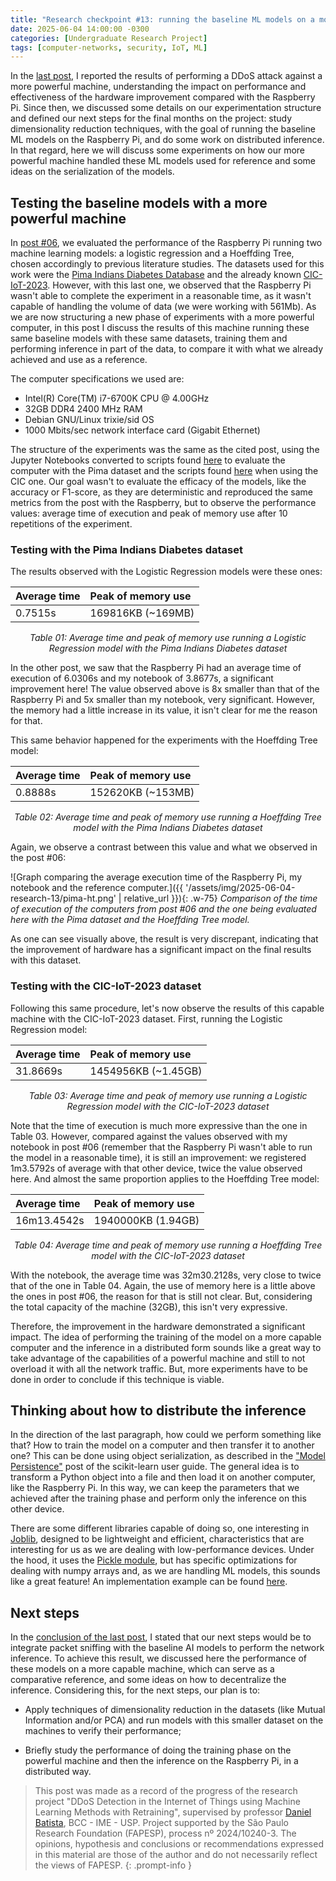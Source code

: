 ```yaml
---
title: "Research checkpoint #13: running the baseline ML models on a more powerful machine"
date: 2025-06-04 14:00:00 -0300
categories: [Undergraduate Research Project]
tags: [computer-networks, security, IoT, ML]
---
```


In the [last post](https://otavioolsilva.github.io/posts/research-12/), I reported the results of performing a DDoS attack against a more powerful machine, understanding the impact on performance and effectiveness of the hardware improvement compared with the Raspberry Pi. Since then, we discussed some details on our experimentation structure and defined our next steps for the final months on the project: study dimensionality reduction techniques, with the goal of running the baseline ML models on the Raspberry Pi, and do some work on distributed inference. In that regard, here we will discuss some experiments on how our more powerful machine handled these ML models used for reference and some ideas on the serialization of the models.

## Testing the baseline models with a more powerful machine

In [post #06](https://otavioolsilva.github.io/posts/research-06/), we evaluated the performance of the Raspberry Pi running two machine learning models: a logistic regression and a Hoeffding Tree, chosen accordingly to previous literature studies. The datasets used for this work were the [Pima Indians Diabetes Database](https://www.kaggle.com/datasets/uciml/pima-indians-diabetes-database) and the already known [CIC-IoT-2023](https://www.unb.ca/cic/datasets/iotdataset-2023.html). However, with this last one, we observed that the Raspberry Pi wasn't able to complete the experiment in a reasonable time, as it wasn't capable of handling the volume of data (we were working with 561Mb). As we are now structuring a new phase of experiments with a more powerful computer, in this post I discuss the results of this machine running these same baseline models with these same datasets, training them and performing inference in part of the data, to compare it with what we already achieved and use as a reference.

The computer specifications we used are:
- Intel(R) Core(TM) i7-6700K CPU @ 4.00GHz
- 32GB DDR4 2400 MHz RAM
- Debian GNU/Linux trixie/sid OS
- 1000 Mbits/sec network interface card (Gigabit Ethernet)

The structure of the experiments was the same as the cited post, using the Jupyter Notebooks converted to scripts found [here](https://github.com/otavioolsilva/ddos-detection-iot-SI/tree/main/studies-and-tests/baseline-ml-models) to evaluate the computer with the Pima dataset and the scripts found [here](https://github.com/otavioolsilva/ddos-detection-iot-SI/tree/main/studies-and-tests/cic-tests) when using the CIC one. Our goal wasn't to evaluate the efficacy of the models, like the accuracy or F1-score, as they are deterministic and reproduced the same metrics from the post with the Raspberry, but to observe the performance values: average time of execution and peak of memory use after 10 repetitions of the experiment.

### Testing with the Pima Indians Diabetes dataset

The results observed with the Logistic Regression models were these ones:

| Average time     | Peak of memory use |
| :--------------- | :----------------- |
| 0.7515s          | 169816KB (~169MB)  |

<p style="text-align:center;"><i>Table 01: Average time and peak of memory use running a Logistic Regression model with the Pima Indians Diabetes dataset</i></p>

In the other post, we saw that the Raspberry Pi had an average time of execution of 6.0306s and my notebook of 3.8677s, a significant improvement here! The value observed above is 8x smaller than that of the Raspberry Pi and 5x smaller than my notebook, very significant. However, the memory had a little increase in its value, it isn't clear for me the reason for that.

This same behavior happened for the experiments with the Hoeffding Tree model:

| Average time     | Peak of memory use |
| :--------------- | :----------------- |
| 0.8888s          | 152620KB (~153MB)  |

<p style="text-align:center;"><i>Table 02: Average time and peak of memory use running a Hoeffding Tree model with the Pima Indians Diabetes dataset</i></p>

Again, we observe a contrast between this value and what we observed in the post #06:

![Graph comparing the average execution time of the Raspberry Pi, my notebook and the reference computer.]({{ '/assets/img/2025-06-04-research-13/pima-ht.png' | relative_url }}){: .w-75}
_Comparison of the time of execution of the computers from post #06 and the one being evaluated here with the Pima dataset and the Hoeffding Tree model._

As one can see visually above, the result is very discrepant, indicating that the improvement of hardware has a significant impact on the final results with this dataset.

### Testing with the CIC-IoT-2023 dataset

Following this same procedure, let's now observe the results of this capable machine with the CIC-IoT-2023 dataset. First, running the Logistic Regression model:

| Average time     | Peak of memory use  |
| :--------------- | :------------------ |
| 31.8669s         | 1454956KB (~1.45GB) |

<p style="text-align:center;"><i>Table 03: Average time and peak of memory use running a Logistic Regression model with the CIC-IoT-2023 dataset</i></p>

Note that the time of execution is much more expressive than the one in Table 03. However, compared against the values observed with my notebook in post #06 (remember that the Raspberry Pi wasn't able to run the model in a reasonable time), it is still an improvement: we registered 1m3.5792s of average with that other device, twice the value observed here. And almost the same proportion applies to the Hoeffding Tree model:

| Average time     | Peak of memory use  |
| :--------------- | :------------------ |
| 16m13.4542s      | 1940000KB (1.94GB)  |

<p style="text-align:center;"><i>Table 04: Average time and peak of memory use running a Hoeffding Tree model with the CIC-IoT-2023 dataset</i></p>

With the notebook, the average time was 32m30.2128s, very close to twice that of the one in Table 04. Again, the use of memory here is a little above the ones in post #06, the reason for that is still not clear. But, considering the total capacity of the machine (32GB), this isn't very expressive.

Therefore, the improvement in the hardware demonstrated a significant impact. The idea of performing the training of the model on a more capable computer and the inference in a distributed form sounds like a great way to take advantage of the capabilities of a powerful machine and still to not overload it with all the network traffic. But, more experiments have to be done in order to conclude if this technique is viable.

## Thinking about how to distribute the inference

In the direction of the last paragraph, how could we perform something like that? How to train the model on a computer and then transfer it to another one? This can be done using object serialization, as described in the ["Model Persistence"](https://scikit-learn.org/stable/model_persistence.html) post of the scikit-learn user guide. The general idea is to transform a Python object into a file and then load it on another computer, like the Raspberry Pi. In this way, we can keep the parameters that we achieved after the training phase and perform only the inference on this other device.

There are some different libraries capable of doing so, one interesting in [Joblib](https://joblib.readthedocs.io/en/stable/), designed to be lightweight and efficient, characteristics that are interesting for us as we are dealing with low-performance devices. Under the hood, it uses the [Pickle module](https://docs.python.org/3/library/pickle.html), but has specific optimizations for dealing with numpy arrays and, as we are handling ML models, this sounds like a great feature! An implementation example can be found [here](https://saturncloud.io/blog/sklearn-how-to-save-a-model-created-from-a-pipeline-and-gridsearchcv-using-joblib-or-pickle/).

## Next steps

In the [conclusion of the last post](https://otavioolsilva.github.io/posts/research-12/#next-steps), I stated that our next steps would be to integrate packet sniffing with the baseline AI models to perform the network inference. To achieve this result, we discussed here the performance of these models on a more capable machine, which can serve as a comparative reference, and some ideas on how to decentralize the inference. Considering this, for the next steps, our plan is to:

- Apply techniques of dimensionality reduction in the datasets (like Mutual Information and/or PCA) and run models with this smaller dataset on the machines to verify their performance;

- Briefly study the performance of doing the training phase on the powerful machine and then the inference on the Raspberry Pi, in a distributed way.

> This post was made as a record of the progress of the research project "DDoS Detection in the Internet of Things using Machine Learning Methods with Retraining", supervised by professor [Daniel Batista](https://www.ime.usp.br/~batista/), BCC - IME - USP. Project supported by the São Paulo Research Foundation (FAPESP), process nº 2024/10240-3. The opinions, hypothesis and conclusions or recommendations expressed in this material are those of the author and do not necessarily reflect the views of FAPESP.
{: .prompt-info }

